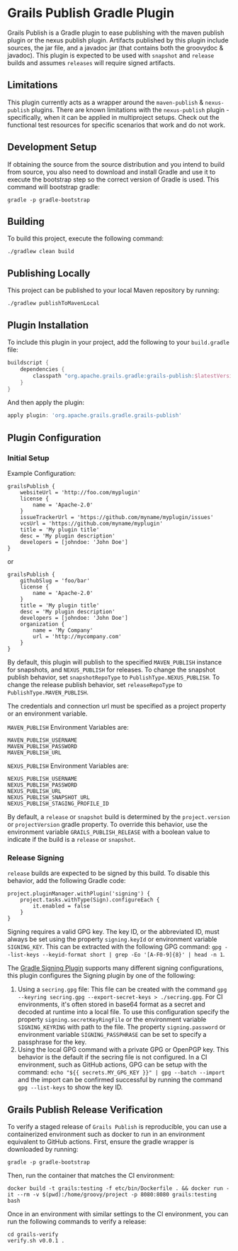 <!--
SPDX-License-Identifier: Apache-2.0

Licensed under the Apache License, Version 2.0 (the "License");
you may not use this file except in compliance with the License.
You may obtain a copy of the License at

    https://www.apache.org/licenses/LICENSE-2.0

Unless required by applicable law or agreed to in writing, software
distributed under the License is distributed on an "AS IS" BASIS,
WITHOUT WARRANTIES OR CONDITIONS OF ANY KIND, either express or implied.
See the License for the specific language governing permissions and
limitations under the License.
-->

Grails Publish Gradle Plugin
========

Grails Publish is a Gradle plugin to ease publishing with the maven publish plugin or the nexus publish plugin. Artifacts published by this plugin include sources, the jar file, and a javadoc jar (that contains both the groovydoc & javadoc). This plugin is expected to be used with `snapshot` and `release` builds and assumes `releases` will require signed artifacts.

Limitations
---

This plugin currently acts as a wrapper around the `maven-publish` & `nexus-publish` plugins. There are known limitations with the `nexus-publish` plugin - specifically, when it can be applied in multiproject setups. Check out the functional test resources for specific scenarios that work and do not work.

Development Setup
---
If obtaining the source from the source distribution and you intend to build from source, you also need to download and install Gradle and use it to execute the bootstrap step so the correct version of Gradle is used. This command will bootstrap gradle: 

```shell
gradle -p gradle-bootstrap
```

Building
---
To build this project, execute the following command:

```shell
./gradlew clean build
```

Publishing Locally
---
This project can be published to your local Maven repository by running:

```shell
./gradlew publishToMavenLocal
```

Plugin Installation
---
To include this plugin in your project, add the following to your `build.gradle` file:

```groovy
buildscript {
    dependencies {
        classpath "org.apache.grails.gradle:grails-publish:$latestVersion"
    }
}
```

And then apply the plugin:

```groovy
apply plugin: 'org.apache.grails.gradle.grails-publish'
```

Plugin Configuration
---

### Initial Setup
Example Configuration:

    grailsPublish {
        websiteUrl = 'http://foo.com/myplugin'
        license {
            name = 'Apache-2.0'
        }
        issueTrackerUrl = 'https://github.com/myname/myplugin/issues'
        vcsUrl = 'https://github.com/myname/myplugin'
        title = 'My plugin title'
        desc = 'My plugin description'
        developers = [johndoe: 'John Doe']
    }

or

    grailsPublish {
        githubSlug = 'foo/bar'
        license {
            name = 'Apache-2.0'
        }
        title = 'My plugin title'
        desc = 'My plugin description'
        developers = [johndoe: 'John Doe']
        organization {
            name = 'My Company'
            url = 'http://mycompany.com'
        }
    }

By default, this plugin will publish to the specified `MAVEN_PUBLISH` instance for snapshots, and `NEXUS_PUBLISH` for
releases. To change the snapshot publish behavior, set `snapshotRepoType` to `PublishType.NEXUS_PUBLISH`. To change the
release publish behavior, set `releaseRepoType` to `PublishType.MAVEN_PUBLISH`.

The credentials and connection url must be specified as a project property or an environment variable.

`MAVEN_PUBLISH` Environment Variables are:

    MAVEN_PUBLISH_USERNAME
    MAVEN_PUBLISH_PASSWORD
    MAVEN_PUBLISH_URL

`NEXUS_PUBLISH` Environment Variables are:

    NEXUS_PUBLISH_USERNAME
    NEXUS_PUBLISH_PASSWORD
    NEXUS_PUBLISH_URL
    NEXUS_PUBLISH_SNAPSHOT_URL
    NEXUS_PUBLISH_STAGING_PROFILE_ID

By default, a `release` or `snapshot` build is determined by the `project.version` or `projectVersion` gradle property. To override this behavior, use the environment variable `GRAILS_PUBLISH_RELEASE` with a boolean value to indicate if the build is a `release` or `snapshot`.

### Release Signing

`release` builds are expected to be signed by this build. To disable this behavior, add the following Gradle code: 

    project.pluginManager.withPlugin('signing') {
        project.tasks.withType(Sign).configureEach {
            it.enabled = false
        }
    }

Signing requires a valid GPG key. The key ID, or the abbreviated ID, must always be set using the property `signing.keyId` or environment variable `SIGNING_KEY`. This can be extracted with the following GPG command: `gpg --list-keys --keyid-format short | grep -Eo '[A-F0-9]{8}' | head -n 1`.

The [Gradle Signing Plugin](https://docs.gradle.org/current/userguide/signing_plugin.html) supports many different signing configurations, this plugin configures the Signing plugin by one of the following: 

1. Using a `secring.gpg` file: This file can be created with the command `gpg --keyring secring.gpg --export-secret-keys > ./secring.gpg`.  For CI environments, it's often stored in base64 format as a secret and decoded at runtime into a local file. To use this configuration specify the property `signing.secretKeyRingFile` or the environment variable `SIGNING_KEYRING` with path to the file. The property `signing.password` or environment variable `SIGNING_PASSPHRASE` can be set to specify a passphrase for the key.
2. Using the local GPG command with a private GPG or OpenPGP key. This behavior is the default if the secring file is not configured. In a CI environment, such as GitHub actions, GPG can be setup with the command: `echo "${{ secrets.MY_GPG_KEY }}" | gpg --batch --import` and the import can be confirmed successful by running the command `gpg --list-keys` to show the key ID.

Grails Publish Release Verification
---

To verify a staged release of `Grails Publish` is reproducible, you can use a containerized environment such as docker to run in an environment equivalent to GitHub actions. First, ensure the gradle wrapper is downloaded by running:

```shell
gradle -p gradle-bootstrap
```

Then, run the container that matches the CI environment:

```shell
docker build -t grails:testing -f etc/bin/Dockerfile . && docker run -it --rm -v $(pwd):/home/groovy/project -p 8080:8080 grails:testing bash
```

Once in an environment with similar settings to the CI environment, you can run the following commands to verify a release:

```shell
cd grails-verify
verify.sh v0.0.1 .
```
